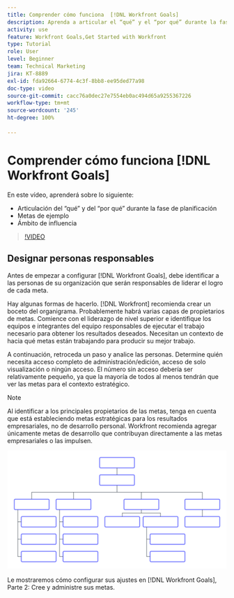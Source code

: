 ```yaml
---
title: Comprender cómo funciona  [!DNL Workfront Goals]
description: Aprenda a articular el “qué” y el “por qué” durante la fase de planificación, las metas de ejemplo y el ámbito de influencia.
activity: use
feature: Workfront Goals,Get Started with Workfront
type: Tutorial
role: User
level: Beginner
team: Technical Marketing
jira: KT-8889
exl-id: fda92664-6774-4c3f-8bb8-ee95ded77a98
doc-type: video
source-git-commit: cacc76a0dec27e7554eb0ac494d65a9255367226
workflow-type: tm+mt
source-wordcount: '245'
ht-degree: 100%

---
```


# Comprender cómo funciona [!DNL Workfront Goals]

En este vídeo, aprenderá sobre lo siguiente:

* Articulación del “qué” y del “por qué” durante la fase de planificación
* Metas de ejemplo
* Ámbito de influencia

>[!VIDEO](https://video.tv.adobe.com/v/335183/?quality=12&learn=on)

## Designar personas responsables

Antes de empezar a configurar [!DNL Workfront Goals], debe identificar a las personas de su organización que serán responsables de liderar el logro de cada meta.

Hay algunas formas de hacerlo. [!DNL Workfront] recomienda crear un boceto del organigrama. Probablemente habrá varias capas de propietarios de metas. Comience con el liderazgo de nivel superior e identifique los equipos e integrantes del equipo responsables de ejecutar el trabajo necesario para obtener los resultados deseados. Necesitan un contexto de hacia qué metas están trabajando para producir su mejor trabajo.

A continuación, retroceda un paso y analice las personas. Determine quién necesita acceso completo de administración/edición, acceso de solo visualización o ningún acceso. El número sin acceso debería ser relativamente pequeño, ya que la mayoría de todos al menos tendrán que ver las metas para el contexto estratégico.

>[!NOTE]
>
>Al identificar a los principales propietarios de las metas, tenga en cuenta que está estableciendo metas estratégicas para los resultados empresariales, no de desarrollo personal. Workfront recomienda agregar únicamente metas de desarrollo que contribuyan directamente a las metas empresariales o las impulsen.

![Organigrama en blanco](assets/01-workfront-goals-blank-org-chart.png)

Le mostraremos cómo configurar sus ajustes en [!DNL Workfront Goals], Parte 2: Cree y administre sus metas.

<!--
URL for part 2 reference above
-->
